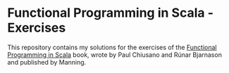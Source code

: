 # Functional Programming in Scala - Exercises

This repository contains my solutions for the exercises of the [Functional Programming in Scala](https://www.manning.com/books/functional-programming-in-scala) book, wrote by Paul Chiusano and Rúnar Bjarnason and published by Manning.
